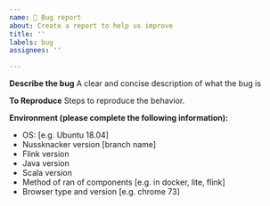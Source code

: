 ```yaml
---
name: 🐛 Bug report
about: Create a report to help us improve
title: ''
labels: bug
assignees: ''

---
```


<!--
  ! PLEASE HELP US HELP YOU !
  Make it obvious to understand and reproduce this bug.
  Please submit one bug per issue
-->

**Describe the bug**
A clear and concise description of what the bug is

**To Reproduce**
Steps to reproduce the behavior.

**Environment (please complete the following information):**
 - OS: [e.g. Ubuntu 18.04]
 - Nussknacker version [branch name]
 - Flink version
 - Java version
 - Scala version
 - Method of ran of components [e.g. in docker, lite, flink]
 - Browser type and version [e.g. chrome 73]
